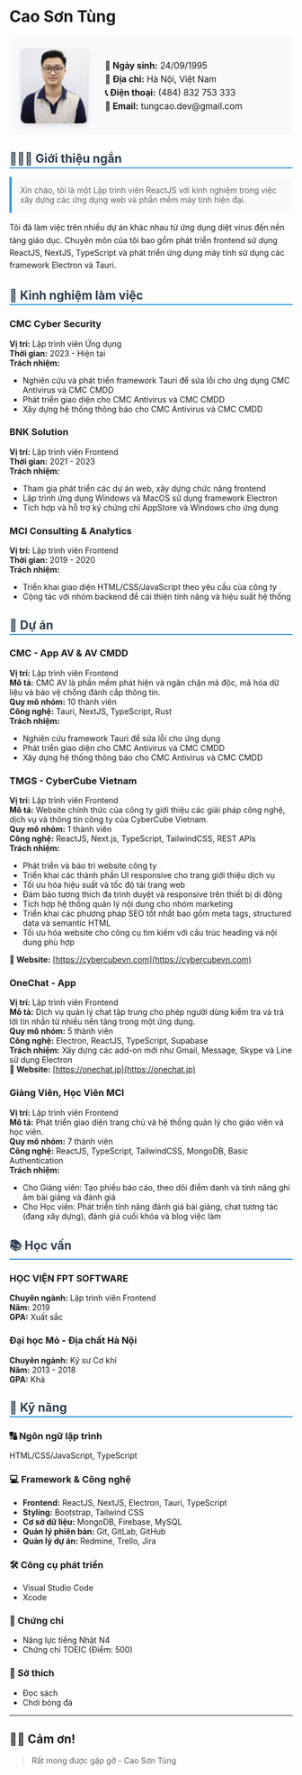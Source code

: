 # Cao Sơn Tùng

<div style="display: flex; align-items: center; margin-bottom: 30px; padding: 20px; background-color: #f8f9fa; border-radius: 10px;">
  <img src="./avt.jpg" width="120" style='border-radius: 10px; margin-right: 30px; box-shadow: 0 4px 8px rgba(0,0,0,0.1);'/>
  <div>
    <p style="margin: 5px 0; font-size: 1.1em;"><strong>👶 Ngày sinh:</strong> 24/09/1995</p>
    <p style="margin: 5px 0; font-size: 1.1em;"><strong>🏰 Địa chỉ:</strong> Hà Nội, Việt Nam</p>
    <p style="margin: 5px 0; font-size: 1.1em;"><strong>📞 Điện thoại:</strong> (484) 832 753 333</p>
    <p style="margin: 5px 0; font-size: 1.1em;"><strong>📧 Email:</strong> tungcao.dev@gmail.com</p>
  </div>
</div>

<div style="margin-bottom: 15px;">
  <h2 style="color: #2c3e50; border-bottom: 2px solid #3498db; padding-bottom: 3px; margin-bottom: 10px;">🙋🏻‍♂️ Giới thiệu ngắn</h2>
  <blockquote style="margin: 15px 0; padding: 15px; background-color: #f8f9fa; border-left: 4px solid #3498db; border-radius: 0 10px 10px 0;">
    Xin chào, tôi là một Lập trình viên ReactJS với kinh nghiệm trong việc xây dựng các ứng dụng web và phần mềm máy tính hiện đại.
  </blockquote>
  <p style="margin: 15px 0; line-height: 1.6;">
    Tôi đã làm việc trên nhiều dự án khác nhau từ ứng dụng diệt virus đến nền tảng giáo dục. Chuyên môn của tôi bao gồm phát triển frontend sử dụng ReactJS, NextJS, TypeScript và phát triển ứng dụng máy tính sử dụng các framework Electron và Tauri.
  </p>
</div>

  <h2 style="color: #2c3e50; border-bottom: 2px solid #3498db; padding-bottom: 3px; margin-bottom: 10px;">💼 Kinh nghiệm làm việc</h2>

### CMC Cyber Security

**Vị trí:** Lập trình viên Ứng dụng  
**Thời gian:** 2023 - Hiện tại  
**Trách nhiệm:**

- Nghiên cứu và phát triển framework Tauri để sửa lỗi cho ứng dụng CMC Antivirus và CMC CMDD
- Phát triển giao diện cho CMC Antivirus và CMC CMDD
- Xây dựng hệ thống thông báo cho CMC Antivirus và CMC CMDD

### BNK Solution

**Vị trí:** Lập trình viên Frontend  
**Thời gian:** 2021 - 2023  
**Trách nhiệm:**

- Tham gia phát triển các dự án web, xây dựng chức năng frontend
- Lập trình ứng dụng Windows và MacOS sử dụng framework Electron
- Tích hợp và hỗ trợ ký chứng chỉ AppStore và Windows cho ứng dụng

### MCI Consulting & Analytics

**Vị trí:** Lập trình viên Frontend  
**Thời gian:** 2019 - 2020  
**Trách nhiệm:**

- Triển khai giao diện HTML/CSS/JavaScript theo yêu cầu của công ty
- Cộng tác với nhóm backend để cải thiện tính năng và hiệu suất hệ thống


<h2 style="color: #2c3e50; border-bottom: 2px solid #3498db; padding-bottom: 3px; margin-bottom: 10px;">👔 Dự án</h2>

### CMC - App AV & AV CMDD

**Vị trí:** Lập trình viên Frontend  
**Mô tả:** CMC AV là phần mềm phát hiện và ngăn chặn mã độc, mã hóa dữ liệu và bảo vệ chống đánh cắp thông tin.  
**Quy mô nhóm:** 10 thành viên  
**Công nghệ:** Tauri, NextJS, TypeScript, Rust  
**Trách nhiệm:**

- Nghiên cứu framework Tauri để sửa lỗi cho ứng dụng
- Phát triển giao diện cho CMC Antivirus và CMC CMDD
- Xây dựng hệ thống thông báo cho CMC Antivirus và CMC CMDD

### TMGS - CyberCube Vietnam

**Vị trí:** Lập trình viên Frontend  
**Mô tả:** Website chính thức của công ty giới thiệu các giải pháp công nghệ, dịch vụ và thông tin công ty của CyberCube Vietnam.  
**Quy mô nhóm:** 1 thành viên  
**Công nghệ:** ReactJS, Next.js, TypeScript, TailwindCSS, REST APIs  
**Trách nhiệm:**

- Phát triển và bảo trì website công ty
- Triển khai các thành phần UI responsive cho trang giới thiệu dịch vụ
- Tối ưu hóa hiệu suất và tốc độ tải trang web
- Đảm bảo tương thích đa trình duyệt và responsive trên thiết bị di động
- Tích hợp hệ thống quản lý nội dung cho nhóm marketing
- Triển khai các phương pháp SEO tốt nhất bao gồm meta tags, structured data và semantic HTML
- Tối ưu hóa website cho công cụ tìm kiếm với cấu trúc heading và nội dung phù hợp

**🔗 Website:** [https://cybercubevn.com](https://cybercubevn.com)

### OneChat - App

**Vị trí:** Lập trình viên Frontend  
**Mô tả:** Dịch vụ quản lý chat tập trung cho phép người dùng kiểm tra và trả lời tin nhắn từ nhiều nền tảng trong một ứng dụng.  
**Quy mô nhóm:** 5 thành viên  
**Công nghệ:** Electron, ReactJS, TypeScript, Supabase  
**Trách nhiệm:** Xây dựng các add-on mới như Gmail, Message, Skype và Line sử dụng Electron  
**🔗 Website:** [https://onechat.jp](https://onechat.jp)

### Giảng Viên, Học Viên MCI

**Vị trí:** Lập trình viên Frontend  
**Mô tả:** Phát triển giao diện trang chủ và hệ thống quản lý cho giáo viên và học viên.  
**Quy mô nhóm:** 7 thành viên  
**Công nghệ:** ReactJS, TypeScript, TailwindCSS, MongoDB, Basic Authentication  
**Trách nhiệm:**

- Cho Giảng viên: Tạo phiếu báo cáo, theo dõi điểm danh và tính năng ghi âm bài giảng và đánh giá
- Cho Học viên: Phát triển tính năng đánh giá bài giảng, chat tương tác (đang xây dựng), đánh giá cuối khóa và blog việc làm

<h2 style="color: #2c3e50; border-bottom: 2px solid #3498db; padding-bottom: 3px; margin-bottom: 10px;">📚 Học vấn</h2>

### HỌC VIỆN FPT SOFTWARE

**Chuyên ngành:** Lập trình viên Frontend  
**Năm:** 2019  
**GPA:** Xuất sắc

### Đại học Mỏ - Địa chất Hà Nội

**Chuyên ngành:** Kỹ sư Cơ khí  
**Năm:** 2013 - 2018  
**GPA:** Khá


<h2 style="color: #2c3e50; border-bottom: 2px solid #3498db; padding-bottom: 3px; margin-bottom: 10px;">🔧 Kỹ năng</h2>

### 🔠 Ngôn ngữ lập trình

HTML/CSS/JavaScript, TypeScript

### 💻 Framework & Công nghệ

- **Frontend:** ReactJS, NextJS, Electron, Tauri, TypeScript
- **Styling:** Bootstrap, Tailwind CSS
- **Cơ sở dữ liệu:** MongoDB, Firebase, MySQL
- **Quản lý phiên bản:** Git, GitLab, GitHub
- **Quản lý dự án:** Redmine, Trello, Jira

### 🛠️ Công cụ phát triển

- Visual Studio Code
- Xcode

### 📜 Chứng chỉ

- Năng lực tiếng Nhật N4
- Chứng chỉ TOEIC (Điểm: 500)

### 🎯 Sở thích

- Đọc sách
- Chơi bóng đá

---

## 🙏🏻 Cảm ơn!

> Rất mong được gặp gỡ - Cao Sơn Tùng

<style>
@media print {
  body {
    width: 210mm;
    height: 297mm;
    margin: 0;
    padding: 15mm;
    font-size: 11pt;
    line-height: 1.3;
    background-color: white;
  }
  div {
    margin-bottom: 10px !important;
    padding: 8px !important;
    break-inside: avoid;
  }
  h2 {
    margin-bottom: 8px !important;
    padding-bottom: 2px !important;
  }
  ul, ol {
    margin: 3px 0 !important;
    padding-left: 15px !important;
    page-break-inside: avoid;
  }
  p {
    margin: 3px 0 !important;
  }
  blockquote {
    margin: 10px 0 !important;
    padding: 10px !important;
    page-break-inside: avoid;
  }
  img {
    max-width: 100px;
    height: auto;
  }
  h1, h2, h3 {
    page-break-after: avoid;
  }
  a {
    text-decoration: none;
  }
  .no-print {
    display: none;
  }
}
</style> 
